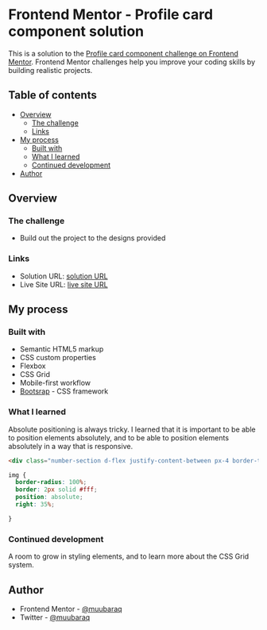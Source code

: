# Frontend Mentor - Profile card component solution

This is a solution to the [Profile card component challenge on Frontend Mentor](https://www.frontendmentor.io/challenges/profile-card-component-cfArpWshJ). Frontend Mentor challenges help you improve your coding skills by building realistic projects. 

## Table of contents

- [Overview](#overview)
  - [The challenge](#the-challenge)
  - [Links](#links)
- [My process](#my-process)
  - [Built with](#built-with)
  - [What I learned](#what-i-learned)
  - [Continued development](#continued-development)
- [Author](#author)




## Overview

### The challenge

- Build out the project to the designs provided



### Links

- Solution URL: [solution URL](https://your-solution-url.com)
- Live Site URL: [live site URL](https://your-live-site-url.com)

## My process

### Built with

- Semantic HTML5 markup
- CSS custom properties
- Flexbox
- CSS Grid
- Mobile-first workflow
- [Bootsrap](https://getbootsrap.com/) - CSS framework


### What I learned

Absolute positioning is always tricky. I learned that it is important to be able to position elements absolutely, and to be able to position elements absolutely in a way that is responsive.



```html
<div class="number-section d-flex justify-content-between px-4 border-top ">
```
```css
img {
  border-radius: 100%;
  border: 2px solid #fff;
  position: absolute;
  right: 35%;

}
```




### Continued development

A room to grow in styling elements, and to learn more about the CSS Grid system.



## Author

- Frontend Mentor - [@muubaraq](https://www.frontendmentor.io/profile/muubaraq)
- Twitter - [@muubaraq](https://www.twitter.com/muubaraq)
